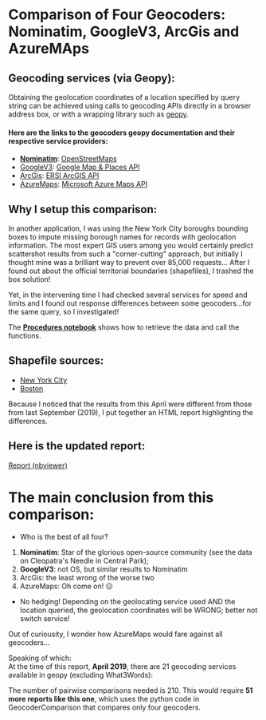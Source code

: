 # Comparison of Four Geocoders: Nominatim, GoogleV3, ArcGis and AzureMAps

## Geocoding services (via Geopy):

Obtaining the geolocation coordinates of a location specified by query string can be achieved using calls to geocoding APIs directly in a browser address box, or with
a wrapping library such as [geopy](https://geopy.readthedocs.io/en/stable/).

#### Here are the links to the geocoders geopy documentation and their respective service providers:
*  [**Nominatim**](https://wiki.openstreetmap.org/wiki/Nominatim): [OpenStreetMaps](https://wiki.openstreetmap.org/wiki/Using_OpenStreetMap)
*  [GoogleV3](https://geopy.readthedocs.io/en/stable/#googlev3): [Google Map & Places API](https://developers.google.com/maps/documentation/geocoding/start)
*  [ArcGis](https://geopy.readthedocs.io/en/stable/#ArcGis): [ERSI ArcGIS API](https://developers.arcgis.com/rest/geocode/api-reference/overview-world-geocoding-service.htm)
*  [AzureMaps](https://geopy.readthedocs.io/en/stable/#azuremaps): [Microsoft Azure Maps API](https://docs.microsoft.com/en-us/azure/azure-maps/index)

## Why I setup this comparison:
In another application, I was using the New York City boroughs bounding boxes to impute missing borough names for records with geolocation information. 
The most expert GIS users among you would certainly predict scattershot results from such a "corner-cutting" approach, but initially I thought mine was a brilliant way to prevent over 85,000 requests...
After I found out about the official territorial boundaries (shapefiles), I trashed the box solution!  

Yet, in the intervening time I had checked several services for speed and limits and I found out response differences between some geocoders...for the same query, so I investigated!

The [**Procedures notebook**](./notebooks/GeocodersComparison/Procedures.ipynb) shows how to retrieve the data and call the functions.


## Shapefile sources:
* [New York City](https://data.cityofnewyork.us/City-Government/Borough-Boundaries-Water-Areas-Included-/tv64-9x69)
* [Boston](https://data.boston.gov/dataset/city-of-boston-boundary2)  


Because I noticed that the results from this April were different from those from last September (2019), I put together an HTML report highlighting the differences.

## Here is the updated report:  
[Report (nbviewer)](https://nbviewer.jupyter.org/github/CatChenal/Geocoders_Comparison/blob/master/GeocodersComparison/report/Report.ipynb)


# The main conclusion from this comparison:

* Who is the best of all four?
 1. **Nominatim**: Star of the glorious open-source community (see the data on Cleopatra's Needle in Central Park);
 2. **GoogleV3**: not OS, but similar results to Nominatim
 3. ArcGis: the least wrong of the worse two
 4. AzureMaps: Oh come on! &#128534;

* No hedging!
Depending on the geolocating service used AND the location queried, the geolocation coordinates will be WRONG; better not switch service!  


Out of curiousity, I wonder how AzureMaps would fare against all geocoders...  

Speaking of which:  
At the time of this report, **April 2019**, there are 21 geocoding services available in geopy (excluding What3Words):  

The number of pairwise comparisons needed is 210.
This would require **51 more reports like this one**, which uses the python code in GeocoderComparison that compares only four geocoders.

